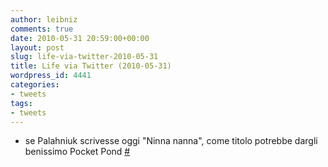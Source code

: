 ```yaml
---
author: leibniz
comments: true
date: 2010-05-31 20:59:00+00:00
layout: post
slug: life-via-twitter-2010-05-31
title: Life via Twitter (2010-05-31)
wordpress_id: 4441
categories:
- tweets
tags:
- tweets
---
```



	
  * se Palahniuk scrivesse oggi "Ninna nanna", come titolo potrebbe dargli benissimo Pocket Pond [#](http://twitter.com/leibniz/statuses/15127975203)


